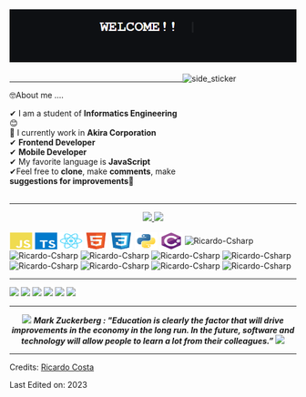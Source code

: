 <div style="align: center" ><img  src="https://github.com/Ricardo-Robot/Ricardo-Robot/blob/main/github/tex.gif" /></div> <br>

<img align="right" width=200px height=200px alt="side_sticker" src="https://media.giphy.com/media/TEnXkcsHrP4YedChhA/giphy.gif" />
 
 -----
 🤓About me ....

✔ I am a student of **Informatics Engineering** 😊 <br>
🔭 I currently work in **Akira Corporation** <br>
✔ **Frontend Developer**<br>
✔ **Mobile Developer**<br>
✔ My favorite language is **JavaScript**<br>
✔Feel free to **clone**, make **comments**, make **suggestions for improvements**🥰<br><br>

---

<div align="center">
  <a href="https://github.com/Ricardo-Robot">
  <img height="150em" src="https://github-readme-stats.vercel.app/api?username=ricardo-robot&show_icons=true&theme=dracula&include_all_commits=true&count_private=true"/>
  <img height="150em" src="https://github-readme-stats.vercel.app/api/top-langs/?username=ricardo-robot&layout=compact&langs_count=7&theme=dracula"/>
  </a> 
</div>
 <div style="display: inline_block"><br>
  <img align="center" alt="Ricardo-Js" height="30" width="40" src="https://raw.githubusercontent.com/devicons/devicon/master/icons/javascript/javascript-plain.svg">
  <img align="center" alt="Ricardo-Ts" height="30" width="40" src="https://raw.githubusercontent.com/devicons/devicon/master/icons/typescript/typescript-plain.svg">
  <img align="center" alt="Ricardo-React" height="30" width="40" src="https://raw.githubusercontent.com/devicons/devicon/master/icons/react/react-original.svg">
  <img align="center" alt="Ricardo-HTML" height="30" width="40" src="https://raw.githubusercontent.com/devicons/devicon/master/icons/html5/html5-original.svg">
  <img align="center" alt="Ricardo-CSS" height="30" width="40" src="https://raw.githubusercontent.com/devicons/devicon/master/icons/css3/css3-original.svg">
  <img align="center" alt="Ricardo-Python" height="30" width="40" src="https://raw.githubusercontent.com/devicons/devicon/master/icons/python/python-original.svg">
  <img align="center" alt="Ricardo-Csharp" height="30" width="40" src="https://raw.githubusercontent.com/devicons/devicon/master/icons/csharp/csharp-original.svg">
  <img align="center" alt="Ricardo-Csharp" height="30" width="40" src="https://cdn.jsdelivr.net/gh/devicons/devicon/icons/c/c-original.svg" />
  <img align="center" alt="Ricardo-Csharp" height="30" width="40" src="https://cdn.jsdelivr.net/gh/devicons/devicon/icons/nodejs/nodejs-original.svg" />
  <img align="center" alt="Ricardo-Csharp" height="30" width="40" src="https://cdn.jsdelivr.net/gh/devicons/devicon/icons/git/git-original.svg" />
  <img align="center" alt="Ricardo-Csharp" height="30" width="40" src="https://cdn.jsdelivr.net/gh/devicons/devicon/icons/electron/electron-original.svg" />
  <img align="center" alt="Ricardo-Csharp" height="30" width="40" src="https://cdn.jsdelivr.net/gh/devicons/devicon/icons/pandas/pandas-original.svg" />
  <img align="center" alt="Ricardo-Csharp" height="30" width="40" src="https://cdn.jsdelivr.net/gh/devicons/devicon/icons/linux/linux-original.svg" />
  <img align="center" alt="Ricardo-Csharp" height="30" width="40" src="https://cdn.jsdelivr.net/gh/devicons/devicon/icons/sass/sass-original.svg" />
  <img align="center" alt="Ricardo-Csharp" height="30" width="40" src="https://cdn.jsdelivr.net/gh/devicons/devicon/icons/ubuntu/ubuntu-plain.svg" />
  <img align="center" alt="Ricardo-Csharp" height="30" width="40" src="https://cdn.jsdelivr.net/gh/devicons/devicon/icons/vscode/vscode-original.svg" />
  
 -----
 <div>
 <a href="https://ercosta.vercel.app/" target="_blank"><img src="https://img.shields.io/badge/bio.link-000000%7D?style=for-the-badge&logo=biolink&logoColor=white"></a> 
  <a href="https://www.facebook.com/profile.php?id=100006018917378" target="_blank"><img src="https://img.shields.io/badge/Facebook-1877F2?style=for-the-badge&logo=facebook&logoColor=white"></a>
  <a href="https://www.instagram.com/ricardo_costa_dev/" target="_blank"><img src="https://img.shields.io/badge/-Instagram-%23E4405F?style=for-the-badge&logo=instagram&logoColor=white" target="_blank"></a>
 <a href="https://www.linkedin.com/in/elber-ricardo-costa" target="_blank"><img src="https://img.shields.io/badge/LinkedIn-0077B5?style=for-the-badge&logo=linkedin&logoColor=white" target="_blank"></a> 
  <a href = "mailto:elberricardo2001@gmail.com"><img src="https://img.shields.io/badge/-Gmail-%23333?style=for-the-badge&logo=gmail&logoColor=white" target="_blank"></a>
  <a href = "https://wa.me/2389581667?text=Ola!%20Tudo%20bem?%20Sou%20Ricardo%20Costa"><img src="https://img.shields.io/badge/WhatsApp-25D366?style=for-the-badge&logo=whatsapp&logoColor=white" target="_blank"></a>
 
</div>

---

<p align="center">
 <img src="https://media.giphy.com/media/gH3LO09IOiZIqePwv9/giphy.gif" width="50" /> <b><i align="center">Mark Zuckerberg : "Education is clearly the factor that will drive improvements in the economy in the long run. In the future, software and technology will allow people to learn a lot from their colleagues.”</i></b> <img src="https://media.giphy.com/media/qjqUcgIyRjsl2/giphy.gif" width="50" />
</p>

---

Credits: [Ricardo Costa](https://github.com/Ricardo-Robot)

Last Edited on: 2023
